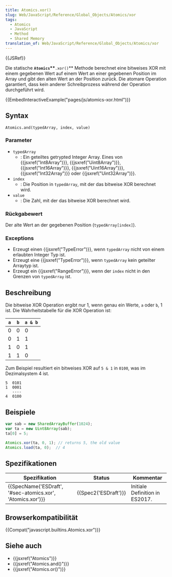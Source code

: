 ```yaml
---
title: Atomics.xor()
slug: Web/JavaScript/Reference/Global_Objects/Atomics/xor
tags:
  - Atomics
  - JavaScript
  - Method
  - Shared Memory
translation_of: Web/JavaScript/Reference/Global_Objects/Atomics/xor
---
```

{{JSRef}}

Die statische **`Atomics`\*\***`.xor()`\*\* Methode berechnet eine bitweises XOR mit einem gegebenen Wert auf einem Wert an einer gegebenen Position im Array und gibt den alten Wert an der Position zurück. Die atomare Operation garantiert, dass kein anderer Schreibprozess während der Operation durchgeführt wird.

{{EmbedInteractiveExample("pages/js/atomics-xor.html")}}

## Syntax

    Atomics.and(typedArray, index, value)

### Parameter

- `typedArray`
  - : Ein geteiltes getrypted Integer Array. Eines von {{jsxref("Int8Array")}}, {{jsxref("Uint8Array")}}, {{jsxref("Int16Array")}}, {{jsxref("Uint16Array")}}, {{jsxref("Int32Array")}} oder {{jsxref("Uint32Array")}}.
- `index`
  - : Die Position in `typedArray`, mit der das bitweise XOR berechnet wird.
- `value`
  - : Die Zahl, mit der das bitweise XOR berechnet wird.

### Rückgabewert

Der alte Wert an der gegebenen Position (`typedArray[index]`).

### Exceptions

- Erzeugt einen {{jsxref("TypeError")}}, wenn `typedArray` nicht von einem erlaubten Integer Typ ist.
- Erzeugt eine {{jsxref("TypeError")}}, wenn `typedArray` kein geteilter Arraytyp ist.
- Erzeugt ein {{jsxref("RangeError")}}, wenn der `index` nicht in den Grenzen von `typedArray` ist.

## Beschreibung

Die bitweise XOR Operation ergibt nur 1, wenn genau ein Werte, `a` oder `b`, 1 ist. Die Wahrheitstabelle für die XOR Operation ist:

| `a` | `b` | `a & b` |
| --- | --- | ------- |
| 0   | 0   | 0       |
| 0   | 1   | 1       |
| 1   | 0   | 1       |
| 1   | 1   | 0       |

Zum Beispiel resultiert ein bitweises XOR auf `5 & 1` in `0100`, was im Dezimalsystem 4 ist.

    5  0101
    1  0001
       ----
    4  0100

## Beispiele

```js
var sab = new SharedArrayBuffer(1024);
var ta = new Uint8Array(sab);
ta[0] = 5;

Atomics.xor(ta, 0, 1); // returns 5, the old value
Atomics.load(ta, 0);  // 4
```

## Spezifikationen

| Spezifikation                                                                | Status                       | Kommentar                      |
| ---------------------------------------------------------------------------- | ---------------------------- | ------------------------------ |
| {{SpecName('ESDraft', '#sec-atomics.xor', 'Atomics.xor')}} | {{Spec2('ESDraft')}} | Initiale Definition in ES2017. |

## Browserkompatibilität

{{Compat("javascript.builtins.Atomics.xor")}}

## Siehe auch

- {{jsxref("Atomics")}}
- {{jsxref("Atomics.and()")}}
- {{jsxref("Atomics.or()")}}
